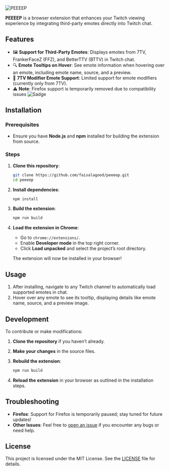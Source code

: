 <img src="https://i.imgur.com/ZLzqKmy.png" alt="PEEEEP">

**PEEEEP** is a browser extension that enhances your Twitch viewing experience by integrating third-party emotes directly into Twitch chat.

## Features

- 🖼 **Support for Third-Party Emotes**: Displays emotes from 7TV, FrankerFaceZ (FFZ), and BetterTTV (BTTV) in Twitch chat.
- 🔍 **Emote Tooltips on Hover**: See emote information when hovering over an emote, including emote name, source, and a preview.
- 🎨 **7TV Modifier Emote Support**: Limited support for emote modifiers (currently only from 7TV).
- ⚠️ **Note**: Firefox support is temporarily removed due to compatibility issues <img src="https://cdn.frankerfacez.com/emote/425196/1" alt="Sadge">

## Installation

### Prerequisites

- Ensure you have **Node.js** and **npm** installed for building the extension from source.

### Steps

1. **Clone this repository**:

   ```bash
   git clone https://github.com/faisalagood/peeeep.git
   cd peeeep
   ```

2. **Install dependencies**:

   ```bash
   npm install
   ```

3. **Build the extension**:

   ```bash
   npm run build
   ```

4. **Load the extension in Chrome**:

   - Go to `chrome://extensions/`.
   - Enable **Developer mode** in the top right corner.
   - Click **Load unpacked** and select the project’s root directory.

   The extension will now be installed in your browser!

## Usage

1. After installing, navigate to any Twitch channel to automatically load supported emotes in chat.
2. Hover over any emote to see its tooltip, displaying details like emote name, source, and a preview image.

## Development

To contribute or make modifications:

1. **Clone the repository** if you haven’t already.
2. **Make your changes** in the source files.
3. **Rebuild the extension**:

   ```bash
   npm run build
   ```

4. **Reload the extension** in your browser as outlined in the installation steps.

## Troubleshooting

- **Firefox**: Support for Firefox is temporarily paused; stay tuned for future updates!
- **Other Issues**: Feel free to [open an issue](https://github.com/faisalagood/peeeep/issues) if you encounter any bugs or need help.

## License

This project is licensed under the MIT License. See the [LICENSE](./LICENSE.md) file for details.